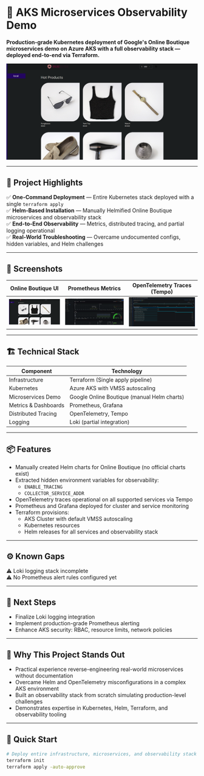 # 🚀 AKS Microservices Observability Demo

**Production-grade Kubernetes deployment of Google's Online Boutique microservices demo on Azure AKS with a full observability stack — deployed end-to-end via Terraform.**

<p align="center">
  <img src="/screenshots/boutique_sc1.png" alt="Online Boutique UI" width="600"/>
</p>

---

## 🌟 Project Highlights

✅ **One-Command Deployment** — Entire Kubernetes stack deployed with a single `terraform apply`  
✅ **Helm-Based Installation** — Manually Helmified Online Boutique microservices and observability stack  
✅ **End-to-End Observability** — Metrics, distributed tracing, and partial logging operational  
✅ **Real-World Troubleshooting** — Overcame undocumented configs, hidden variables, and Helm challenges  

---

## 📸 Screenshots

| Online Boutique UI                           | Prometheus Metrics                           | OpenTelemetry Traces (Tempo)                |
|----------------------------------------------|----------------------------------------------|---------------------------------------------|
| ![UI](/screenshots/boutique_sc1.png)          | ![Prometheus](/screenshots/boutique_sc3.png)   | ![Traces](/screenshots/boutique_sc2.png)  |

---

## 🏗️ Technical Stack

| **Component**         | **Technology**                     |
|-----------------------|------------------------------------|
| Infrastructure        | Terraform (Single apply pipeline) |
| Kubernetes            | Azure AKS with VMSS autoscaling   |
| Microservices Demo    | Google Online Boutique (manual Helm charts) |
| Metrics & Dashboards  | Prometheus, Grafana               |
| Distributed Tracing   | OpenTelemetry, Tempo              |
| Logging               | Loki (partial integration)        |

---

## 📦 Features

- Manually created Helm charts for Online Boutique (no official charts exist)
- Extracted hidden environment variables for observability:
  - `ENABLE_TRACING`
  - `COLLECTOR_SERVICE_ADDR`
- OpenTelemetry traces operational on all supported services via Tempo
- Prometheus and Grafana deployed for cluster and service monitoring
- Terraform provisions:
  - AKS Cluster with default VMSS autoscaling
  - Kubernetes resources
  - Helm releases for all services and observability stack

---

## ⚙️ Known Gaps
  
⚠️ Loki logging stack incomplete  
⚠️ No Prometheus alert rules configured yet

---

## 🚧 Next Steps

- Finalize Loki logging integration  
- Implement production-grade Prometheus alerting  
- Enhance AKS security: RBAC, resource limits, network policies  

---

## 🎯 Why This Project Stands Out

- Practical experience reverse-engineering real-world microservices without documentation  
- Overcame Helm and OpenTelemetry misconfigurations in a complex AKS environment  
- Built an observability stack from scratch simulating production-level challenges  
- Demonstrates expertise in Kubernetes, Helm, Terraform, and observability tooling  

---

## 📝 Quick Start

```bash
# Deploy entire infrastructure, microservices, and observability stack
terraform init
terraform apply -auto-approve
